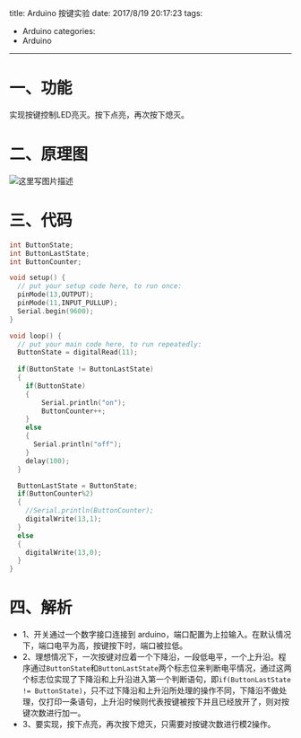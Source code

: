 title: Arduino 按键实验
date: 2017/8/19 20:17:23
tags:
- Arduino
categories:
- Arduino
---

# 一、功能

实现按键控制LED亮灭。按下点亮，再次按下熄灭。

# 二、原理图
![这里写图片描述](http://img.blog.csdn.net/20170819195808163?watermark/2/text/aHR0cDovL2Jsb2cuY3Nkbi5uZXQvdTAxMTMwMzQ0Mw==/font/5a6L5L2T/fontsize/400/fill/I0JBQkFCMA==/dissolve/70/gravity/SouthEast)

<!-- more -->

# 三、代码

```c
int ButtonState;
int ButtonLastState;
int ButtonCounter;

void setup() {
  // put your setup code here, to run once:
  pinMode(13,OUTPUT);
  pinMode(11,INPUT_PULLUP);
  Serial.begin(9600);
}

void loop() {
  // put your main code here, to run repeatedly:
  ButtonState = digitalRead(11);
  
  if(ButtonState != ButtonLastState)
  {
    if(ButtonState)
    {
        Serial.println("on");
        ButtonCounter++;
    }
    else
    {
      Serial.println("off");  
    }
    delay(100);
  }

  ButtonLastState = ButtonState;
  if(ButtonCounter%2)
  {
    //Serial.println(ButtonCounter);
    digitalWrite(13,1);  
  }
  else
  {
    digitalWrite(13,0);  
  }
}
```

# 四、解析
- 1、开关通过一个数字接口连接到 arduino，端口配置为上拉输入。在默认情况下，端口电平为高，按键按下时，端口被拉低。
- 2、理想情况下，一次按键对应着一个下降沿，一段低电平，一个上升沿。程序通过`ButtonState`和`ButtonLastState`两个标志位来判断电平情况，通过这两个标志位实现了下降沿和上升沿进入第一个判断语句，即`if(ButtonLastState != ButtonState)`，只不过下降沿和上升沿所处理的操作不同，下降沿不做处理，仅打印一条语句，上升沿时候则代表按键被按下并且已经放开了，则对按键次数进行加一。
- 3、要实现，按下点亮，再次按下熄灭，只需要对按键次数进行模2操作。
